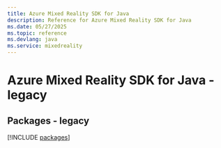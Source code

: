 ```yaml
---
title: Azure Mixed Reality SDK for Java
description: Reference for Azure Mixed Reality SDK for Java
ms.date: 05/27/2025
ms.topic: reference
ms.devlang: java
ms.service: mixedreality
---
```

# Azure Mixed Reality SDK for Java - legacy
## Packages - legacy
[!INCLUDE [packages](mixed-reality-index.md)]